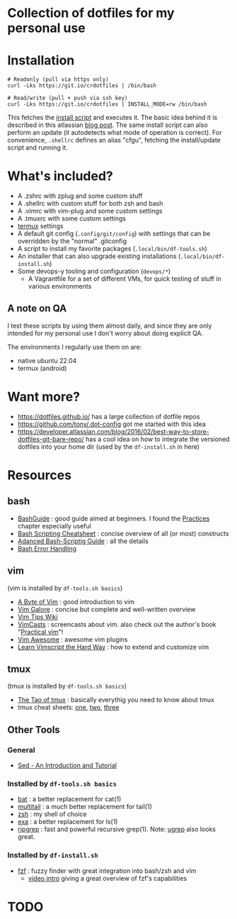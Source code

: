 # Collection of dotfiles for my personal use

# Installation

```
# Readonly (pull via https only)
curl -Lks https://git.io/crdotfiles | /bin/bash

# Read/write (pull + push via ssh key)
curl -Lks https://git.io/crdotfiles | INSTALL_MODE=rw /bin/bash 
```

This fetches the [install script](.local/bin/df-install.sh) and executes it. 
The basic idea behind it is described in this atlassian 
[blog post](https://developer.atlassian.com/blog/2016/02/best-way-to-store-dotfiles-git-bare-repo/).
The same install script can also perform an update (it autodetects what mode of 
operation is correct). For convenience, `.shellrc` defines an alias "cfgu", 
fetching the install/update script and running it. 


# What's included?

* A .zshrc with zplug and some custom stuff
* A .shellrc with custom stuff for both zsh and bash
* A .vimrc with vim-plug and some custom settings
* A .tmuxrc with some custom settings
* [termux](https://wiki.termux.com/wiki/Main_Page) settings
* A default git config (`.config/git/config`) with settings that can be overridden by the "normal" .gitconfig
* A script to install my favorite packages (`.local/bin/df-tools.sh`)
* An installer that can also upgrade existing installations (`.local/bin/df-install.sh`)
* Some devops-y tooling and configuration (`devops/*`)
  * A Vagrantfile for a set of different VMs, for quick testing of stuff in various environments

## A note on QA

I test these scripts by using them almost daily, and since they are only intended
for my personal use I don't worry about doing explicit QA.

The environments I regularly use them on are:

* native ubuntu 22.04
* termux (android)


# Want more?

* https://dotfiles.github.io/ has a large collection of dotfile repos
* https://github.com/tony/.dot-config got me started with this idea
* https://developer.atlassian.com/blog/2016/02/best-way-to-store-dotfiles-git-bare-repo/ has a cool idea on how to integrate the versioned dotfiles into your home dir (used by the `df-install.sh` in here)

# Resources

## bash

* [BashGuide](http://mywiki.wooledge.org/BashGuide) : good guide aimed at beginners. I found the [Practices](http://mywiki.wooledge.org/BashGuide/Practices) chapter especially useful
* [Bash Scripting Cheatsheet](https://devhints.io/bash) : concise overview of all (or most) constructs
* [Adanced Bash-Scriptig Guide](http://www.tldp.org/LDP/abs/html/) : all the details
* [Bash Error Handling](https://linuxhint.com/bash_error_handling/)

## vim

(vim is installed by `df-tools.sh basics`)

* [A Byte of Vim](https://vim.swaroopch.com/) : good introduction to vim
* [Vim Galore](https://github.com/mhinz/vim-galore#readme) : concise but complete and well-written overview
* [Vim Tips Wiki](https://vim.fandom.com/wiki/Vim_Tips_Wiki)
* [VimCasts](http://vimcasts.org/) : screencasts about vim. also check out the author's book "[Practical vim](https://pragprog.com/book/dnvim2/practical-vim-second-edition)"!
* [Vim Awesome](https://vimawesome.com/) : awesome vim plugins
* [Learn Vimscript the Hard Way](https://learnvimscriptthehardway.stevelosh.com/) : how to extend and customize vim

## tmux

(tmux is installed by `df-tools.sh basics`)

* [The Tao of tmux](https://leanpub.com/the-tao-of-tmux/read) : basically everythig you need to know about tmux
* tmux cheat sheets: [one](https://gist.github.com/MohamedAlaa/2961058), [two](http://atkinsam.com/documents/tmux.pdf), [three](https://www.cheatography.com/thecultofkaos/cheat-sheets/tmux-basics/)

## Other Tools

### General

* [Sed - An Introduction and Tutorial](http://www.grymoire.com/Unix/Sed.html)

### Installed by `df-tools.sh basics`

* [bat](https://github.com/sharkdp/bat) : a better replacement for cat(1)
* [multitail](https://www.vanheusden.com/multitail/) : a much better replacement for tail(1)
* [zsh](https://en.m.wikipedia.org/wiki/Z_shell) : my shell of choice
* [exa](https://the.exa.website/) : a better replacement for ls(1)
* [ripgrep](https://github.com/BurntSushi/ripgrep) : fast and powerful recursive grep(1). Note: [ugrep](https://github.com/Genivia/ugrep) also looks great.

### Installed by `df-install.sh`

* [fzf](https://github.com/junegunn/fzf) : fuzzy finder with great integration into bash/zsh and vim
  * [video intro](https://www.youtube.com/watch?v=qgG5Jhi_Els) giving a great overview of fzf's capabilities


# TODO



